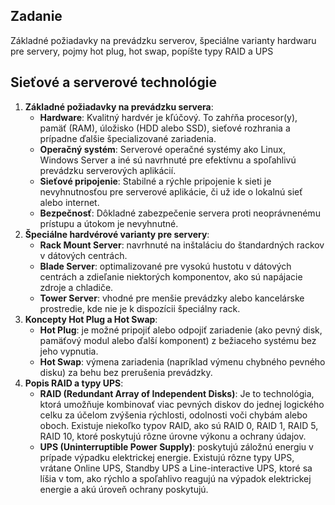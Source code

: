 ## **Zadanie**

Základné požiadavky na prevádzku serverov, špeciálne varianty hardwaru pre servery, pojmy hot plug, hot swap, popíšte typy RAID a UPS


## **Sieťové a serverové technológie**

1. **Základné požiadavky na prevádzku servera**:
    - **Hardware**: Kvalitný hardvér je kľúčový. To zahŕňa procesor(y), pamäť (RAM), úložisko (HDD alebo SSD), sieťové rozhrania a prípadne ďalšie špecializované zariadenia.
    - **Operačný systém**: Serverové operačné systémy ako Linux, Windows Server a iné sú navrhnuté pre efektívnu a spoľahlivú prevádzku serverových aplikácií.
    - **Sieťové pripojenie**: Stabilné a rýchle pripojenie k sieti je nevyhnutnosťou pre serverové aplikácie, či už ide o lokalnú sieť alebo internet.
    - **Bezpečnosť**: Dôkladné zabezpečenie servera proti neoprávnenému prístupu a útokom je nevyhnutné.
2. **Špeciálne hardvérové varianty pre servery**:
    - **Rack Mount Server**: navrhnuté na inštaláciu do štandardných rackov v dátových centrách.
    - **Blade Server**: optimalizované pre vysokú hustotu v dátových centrách a zdieľanie niektorých komponentov, ako sú napájacie zdroje a chladiče.
    - **Tower Server**: vhodné pre menšie prevádzky alebo kancelárske prostredie, kde nie je k dispozícii špeciálny rack.
3. **Koncepty Hot Plug a Hot Swap**:
    - **Hot Plug**: je možné pripojiť alebo odpojiť zariadenie (ako pevný disk, pamäťový modul alebo ďalší komponent) z bežiaceho systému bez jeho vypnutia.
    - **Hot Swap**: výmena zariadenia (napríklad výmenu chybného pevného disku) za behu bez prerušenia prevádzky.
4. **Popis RAID a typy UPS**:
    - **RAID (Redundant Array of Independent Disks)**: Je to technológia, ktorá umožňuje kombinovať viac pevných diskov do jednej logického celku za účelom zvýšenia rýchlosti, odolnosti voči chybám alebo oboch. Existuje niekoľko typov RAID, ako sú RAID 0, RAID 1, RAID 5, RAID 10, ktoré poskytujú rôzne úrovne výkonu a ochrany údajov.
    - **UPS (Uninterruptible Power Supply)**: poskytujú záložnú energiu v prípade výpadku elektrickej energie. Existujú rôzne typy UPS, vrátane Online UPS, Standby UPS a Line-interactive UPS, ktoré sa líšia v tom, ako rýchlo a spoľahlivo reagujú na výpadok elektrickej energie a akú úroveň ochrany poskytujú.
